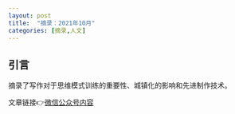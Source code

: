 ```yaml
---
layout: post
title:  "摘录：2021年10月"
categories: [摘录,人文]
---
```


## 引言

摘录了写作对于思维模式训练的重要性、城镇化的影响和先进制作技术。

文章链接👉[微信公众号内容](https://mp.weixin.qq.com/s?__biz=MzkxMzI5NzIwNQ==&mid=2247483700&idx=1&sn=f0fb58d48663b658c62d810316c3ffca&chksm=c17e9b6ef609127875d86e59d5ca203eac7c8eb7c9e69300ae47c631849c28bef527bc319e19&token=702825018&lang=zh_CN#rd)

